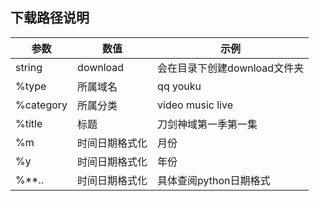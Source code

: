 ## 下载路径说明

| 参数 | 数值 | 示例 |
| --- | --- | --- |
| string | download  | 会在目录下创建download文件夹 |
| %type | 所属域名 | qq youku |
| %category | 所属分类 | video music live |
| %title | 标题 | 刀剑神域第一季第一集 |
| %m | 时间日期格式化 | 月份 |
| %y | 时间日期格式化 | 年份 |
| %**.. | 时间日期格式化 | 具体查阅python日期格式 |
